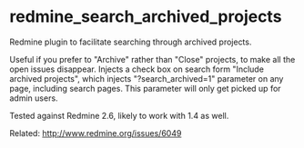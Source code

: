 redmine_search_archived_projects
================================

Redmine plugin to facilitate searching through archived projects. 

Useful if you prefer to "Archive" rather than "Close" projects, to make all the
open issues disappear.  Injects a check box on search form "Include archived
projects", which injects "?search_archived=1" parameter on any page, including
search pages. This parameter will only get picked up for admin users.

Tested against Redmine 2.6, likely to work with 1.4 as well.

Related: http://www.redmine.org/issues/6049
